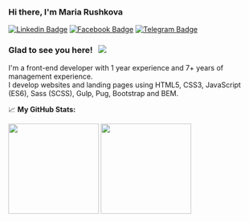 ### Hi there, I'm Maria Rushkova 

[![Linkedin Badge](https://img.shields.io/badge/-LinkedIn-0e76a8?style=flat-square&logo=Linkedin&logoColor=white)](https://https://linkedin.com/in/maria-rushkova/)
[![Facebook Badge](https://img.shields.io/badge/-Facebook-4267B2?style=flat-square&logo=Facebook&logoColor=white)](https://www.facebook.com/maria.rushkova/)
[![Telegram Badge](https://img.shields.io/badge/-Telegram-0088cc?style=flat-square&logo=Telegram&logoColor=white)](https://t.me/mrushkova)

### Glad to see you here! &nbsp; ![](https://visitor-badge.glitch.me/badge?page_id=mrushkova.mrushkova)

I'm a front-end developer with 1 year experience and 7+ years of management experience.  
I develop websites and landing pages using HTML5, CSS3, JavaScript (ES6), Sass (SCSS), Gulp, Pug, Bootstrap and BEM.

📈 **My GitHub Stats:**

<p>
  <img height="180em" src="https://github-readme-stats.vercel.app/api?username=mrushkova&show_icons=true&hide_border=true&&count_private=true&include_all_commits=true" />
  <img height="180em" src="https://github-readme-stats.vercel.app/api/top-langs/?username=mrushkova&exclude_repo=KNN-Image-Classification&show_icons=true&hide_border=true&layout=compact&langs_count=8"/>
</p>



